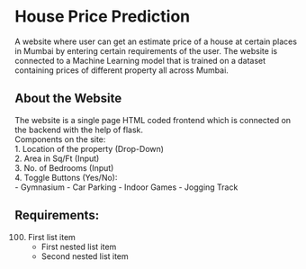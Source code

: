 <h1> House Price Prediction </h1>
A website where user can get an estimate price of a house at certain places in Mumbai by entering certain requirements of the user. 
The website is connected to a Machine Learning model that is trained on a dataset containing prices of different property all across Mumbai.

<h2> About the Website </h2>
The website is a single page HTML coded frontend which is connected on the backend with the help of flask.<br />
Components on the site:<br />
1. Location of the property (Drop-Down)<br />
2. Area in Sq/Ft (Input)<br />
3. No. of Bedrooms (Input)<br />
4. Toggle Buttons (Yes/No):<br />
   - Gymnasium
   - Car Parking
   - Indoor Games
   - Jogging Track

<h2> Requirements: </h2>

100. First list item
     - First nested list item
     - Second nested list item
